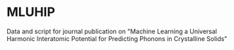 # MLUHIP
Data and script for journal publication on "Machine Learning a Universal Harmonic Interatomic Potential for Predicting Phonons in Crystalline Solids"
